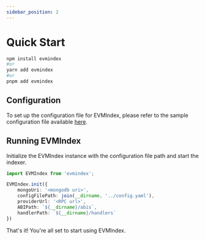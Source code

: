 ```yaml
---
sidebar_position: 2
---
```


# Quick Start

```bash
npm install evmindex
#or
yarn add evmindex
#or
pnpm add evmindex
```

## Configuration
To set up the configuration file for EVMIndex, please refer to the sample configuration file available [here](/config.md).

## Running EVMIndex
Initialize the EVMIndex instance with the configuration file path and start the indexer.

```typescript
import EVMIndex from 'evmindex';

EVMIndex.init({
    mongoUri: '<mongodb uri>',
    configFilePath: join(__dirname, '../config.yaml'),
    providerUrl: '<RPC url>',
    ABIPath: `${__dirname}/abis`,
    handlerPath: `${__dirname}/handlers`
})
```

That's it! You're all set to start using EVMIndex. 
